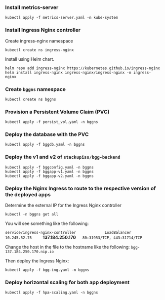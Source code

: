 ### Install metrics-server
```
kubectl apply -f metrics-server.yaml -n kube-system
```
### Install Ingress Nginx controller
Create ingress-nginx namespace
```
kubectl create ns ingress-nginx
```
Install using Helm chart.
```
helm repo add ingress-nginx https://kubernetes.github.io/ingress-nginx
helm install ingress-nginx ingress-nginx/ingress-nginx -n ingress-nginx
```
### Create `bggns` namespace
```
kubectl create ns bggns
```
### Provision a Persistent Volume Claim (PVC)
```
kubectl apply -f persist_vol.yaml -n bggns
```
### Deploy the database with the PVC
```
kubectl apply -f bggdb.yaml -n bggns
```
### Deploy the v1 and v2 of `stackupiss/bgg-backend`
```
kubectl apply -f bggconfig.yaml -n bggns
kubectl apply -f bggapp-v1.yaml -n bggns
kubectl apply -f bggapp-v2.yaml -n bggns
```
### Deploy the Nginx Ingress to route to the respective version of the deployed apps
Determine the external IP for the Ingress Nginx controller
```
kubectl -n bggns get all
```
You will see something like the following:

`service/ingress-nginx-controller             LoadBalancer   10.245.52.75     `**137.184.250.170**`   80:31953/TCP, 443:31714/TCP`

Change the host in the file to the hostname like the following: `bgg-137.184.250.170.nip.io`

Then deploy the Ingress Nginx:
```
kubectl apply -f bgg-ing.yaml -n bggns
```
### Deploy horizontal scaling for both app deployment
```
kubectl apply -f hpa-scaling.yaml -n bggns
```
